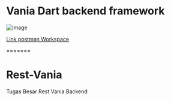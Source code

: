 

# Vania Dart backend framework
![image](https://github.com/user-attachments/assets/5e31a7c1-f20c-4138-96e3-922b0c257d1b)

[Link postman Workspace](https://app.getpostman.com/join-team?invite_code=524dc73b1ea0e68fde4f47130b2e2cde3bd32ba4904573b1a46e9daee5a534ff&target_code=5e2d750804d2c9916fc51d2b03e1e304)

=======
# Rest-Vania
Tugas Besar Rest Vania Backend


